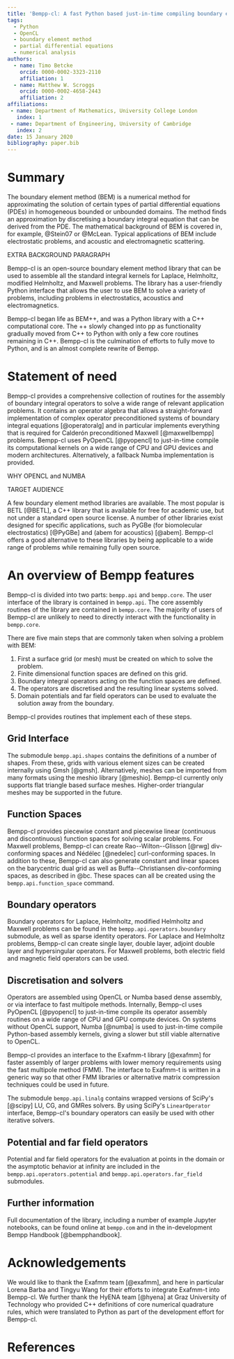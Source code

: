 ```yaml
---
title: 'Bempp-cl: A fast Python based just-in-time compiling boundary element library.'
tags:
  - Python
  - OpenCL
  - boundary element method
  - partial differential equations
  - numerical analysis
authors:
  - name: Timo Betcke
    orcid: 0000-0002-3323-2110
    affiliation: 1
  - name: Matthew W. Scroggs
    orcid: 0000-0002-4658-2443
    affiliation: 2
affiliations:
 - name: Department of Mathematics, University College London
   index: 1
 - name: Department of Engineering, University of Cambridge
   index: 2
date: 15 January 2020
bibliography: paper.bib
---
```


# Summary
The boundary element method (BEM) is a numerical method for approximating the solution of certain types of partial 
differential equations (PDEs) in homogeneous bounded or unbounded domains. The method finds an approximation by discretising 
a boundary integral equation that can be derived from the PDE. The mathematical background of BEM is covered in, for example, 
@Stein07 or @McLean. Typical applications of BEM include electrostatic problems, and acoustic and electromagnetic scattering.

EXTRA BACKGROUND PARAGRAPH

Bempp-cl is an open-source boundary element method library that can be used to assemble all the standard integral kernels for
Laplace, Helmholtz, modified Helmholtz, and Maxwell problems. The library has a user-friendly Python interface that allows the
user to use BEM to solve a variety of problems, including problems in electrostatics, acoustics and electromagnetics.

Bempp-cl began life as BEM++, and was a Python library with a C++ computational core. The ++ slowly changed into pp as 
functionality gradually moved from C++ to Python with only a few core routines remaining in C++. Bempp-cl is the culmination 
of efforts to fully move to Python, and is an almost complete rewrite of Bempp.

# Statement of need
Bempp-cl provides a comprehensive collection of routines for the assembly of boundary integral operators to solve a wide
range of relevant application problems. It contains an operator algebra that allows a straight-forward implementation of
complex operator preconditioned systems of boundary integral equations [@operatoralg] and in particular implements
everything that is required for Calderón preconditioned Maxwell [@maxwellbempp] problems. Bempp-cl uses PyOpenCL [@pyopencl]
to just-in-time compile its computational kernels on a wide range of CPU and GPU devices and modern architectures. Alternatively,
a fallback Numba implementation is provided.

WHY OPENCL and NUMBA

TARGET AUDIENCE

A few boundary element method libraries are available. The most popular is BETL [@BETL], a C++ library that is available for
free for academic use, but not under a standard open source license. A number of other libraries exist designed
for specific applications, such as PyGBe (for biomolecular electrostatics) [@PyGBe] and (abem for acoustics) [@abem].
Bempp-cl offers a good alternative to these libraries by being applicable to a wide range of problems while remaining fully open
source.

# An overview of Bempp features
Bempp-cl is divided into two parts: `bempp.api` and `bempp.core`.
The user interface of the library is contained in `bempp.api`.
The core assembly routines of the library are contained in `bempp.core`. The majority of users of Bempp-cl are unlikely to need
to directly interact with the functionality in `bempp.core`.

There are five main steps that are commonly taken when solving a problem with BEM:

1. First a surface grid (or mesh) must be created on which to solve the problem.
2. Finite dimensional function spaces are defined on this grid.
3. Boundary integral operators acting on the function spaces are defined.
4. The operators are discretised and the resulting linear systems solved.
5. Domain potentials and far field operators can be used to evaluate the solution away from the boundary.

Bempp-cl provides routines that implement each of these steps.

## Grid Interface
The submodule `bempp.api.shapes` contains the definitions of a number of shapes. From these, grids with various element sizes 
can be created internally using Gmsh [@gmsh]. Alternatively, meshes can be imported from many formats using the meshio library 
[@meshio]. Bempp-cl currently only supports flat triangle based surface meshes. Higher-order triangular meshes may be 
supported in the future.

## Function Spaces
Bempp-cl provides piecewise constant and piecewise linear (continuous and discontinuous) function spaces for solving scalar 
problems. For Maxwell problems, Bempp-cl can create Rao--Wilton--Glisson [@rwg] div-conforming spaces and Nédélec 
[@nedelec] curl-conforming spaces. In addition to these, Bempp-cl can also generate constant and linear spaces on the 
barycentric dual grid as well as Buffa--Christiansen div-conforming spaces, as described in @bc. These spaces can all be 
created using the `bempp.api.function_space` command.

## Boundary operators
Boundary operators for Laplace, Helmholtz, modified Helmholtz and Maxwell problems can be found in the 
`bempp.api.operators.boundary` submodule, as well as sparse identity operators. For Laplace and Helmholtz problems, Bempp-cl 
can create single layer, double layer, adjoint double layer and hypersingular operators. For Maxwell problems, both electric 
field and magnetic field operators can be used.

## Discretisation and solvers
Operators are assembled using OpenCL or Numba based dense assembly, or via interface to fast multipole methods.
Internally, Bempp-cl uses PyOpenCL [@pyopencl] to just-in-time compile its operator assembly routines on a wide range of CPU
and GPU compute devices. On systems without OpenCL support, Numba [@numba] is used to just-in-time compile
Python-based assembly kernels, giving a slower but still viable alternative to OpenCL.

Bempp-cl provides an interface to the Exafmm-t library [@exafmm] for faster assembly of larger problems with lower memory
requirements using the fast multipole method (FMM). The interface to Exafmm-t is written in a generic way so that other
FMM libraries or alternative matrix compression techniques could be used in future. 

The submodule `bempp.api.linalg` contains wrapped versions of SciPy's [@scipy] LU, CG, and GMRes solvers. By using 
SciPy's `LinearOperator` interface, Bempp-cl's boundary operators can easily be used with other iterative solvers.

## Potential and far field operators
Potential and far field operators for the evaluation at points in the domain or the asymptotic behavior at infinity are 
included in the `bempp.api.operators.potential` and `bempp.api.operators.far_field` submodules.

## Further information
Full documentation of the library, including a number of example Jupyter notebooks, can be found online at ``bempp.com`` and
in the in-development Bempp Handbook [@bempphandbook].

# Acknowledgements
We would like to thank the Exafmm team [@exafmm], and here in particular Lorena Barba and Tingyu Wang for their efforts to 
integrate Exafmm-t into Bempp-cl. We further thank the HyENA team [@hyena] at Graz University of Technology who provided C++ 
definitions of core numerical quadrature rules, which were translated to Python as part of the development effort for 
Bempp-cl.
    
# References
